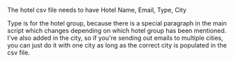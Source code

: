 The hotel csv file needs to have Hotel Name,	Email,	Type,	City

Type is for the hotel group, because there is a special paragraph in the main script which changes depending on which hotel group has been mentioned. 
I've also added in the city, so if you're sending out emails to multiple cities, you can just do it with one city as long as the correct city is populated in the csv file. 
